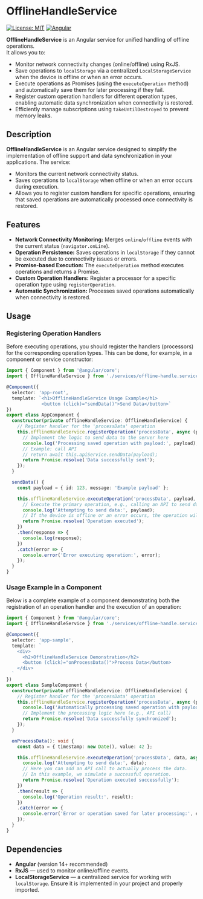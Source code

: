 # OfflineHandleService

[![License: MIT](https://img.shields.io/badge/License-MIT-yellow.svg)](https://opensource.org/licenses/MIT)
[![Angular](https://img.shields.io/badge/Angular-18+-red)](https://angular.io/)

**OfflineHandleService** is an Angular service for unified handling of offline operations.  
It allows you to:
- Monitor network connectivity changes (online/offline) using RxJS.
- Save operations to `localStorage` via a centralized `LocalStorageService` when the device is offline or when an error occurs.
- Execute operations as Promises (using the `executeOperation` method) and automatically save them for later processing if they fail.
- Register custom operation handlers for different operation types, enabling automatic data synchronization when connectivity is restored.
- Efficiently manage subscriptions using `takeUntilDestroyed` to prevent memory leaks.

## Description

**OfflineHandleService** is an Angular service designed to simplify the implementation of offline support and data synchronization in your applications. The service:

- Monitors the current network connectivity status.
- Saves operations to `localStorage` when offline or when an error occurs during execution.
- Allows you to register custom handlers for specific operations, ensuring that saved operations are automatically processed once connectivity is restored.

## Features

- **Network Connectivity Monitoring:** Merges `online`/`offline` events with the current status (`navigator.onLine`).
- **Operation Persistence:** Saves operations in `localStorage` if they cannot be executed due to connectivity issues or errors.
- **Promise-based Execution:** The `executeOperation` method executes operations and returns a Promise.
- **Custom Operation Handlers:** Register a processor for a specific operation type using `registerOperation`.
- **Automatic Synchronization:** Processes saved operations automatically when connectivity is restored.

## Usage

### Registering Operation Handlers

Before executing operations, you should register the handlers (processors) for the corresponding operation types. This can be done, for example, in a component or service constructor:

```typescript
import { Component } from '@angular/core';
import { OfflineHandleService } from './services/offline-handle.service';

@Component({
  selector: 'app-root',
  template: `<h1>OfflineHandleService Usage Example</h1>
             <button (click)="sendData()">Send Data</button>`
})
export class AppComponent {
  constructor(private offlineHandleService: OfflineHandleService) {
    // Register handler for the 'processData' operation
    this.offlineHandleService.registerOperation('processData', async (payload) => {
      // Implement the logic to send data to the server here
      console.log('Processing saved operation with payload:', payload);
      // Example: call API
      // return await this.apiService.sendData(payload);
      return Promise.resolve('Data successfully sent');
    });
  }

  sendData() {
    const payload = { id: 123, message: 'Example payload' };

    this.offlineHandleService.executeOperation('processData', payload, async () => {
      // Execute the primary operation, e.g., calling an API to send data
      console.log('Attempting to send data:', payload);
      // If the device is offline or an error occurs, the operation will be saved
      return Promise.resolve('Operation executed');
    })
    .then(response => {
      console.log(response);
    })
    .catch(error => {
      console.error('Error executing operation:', error);
    });
  }
}
```

### Usage Example in a Component

Below is a complete example of a component demonstrating both the registration of an operation handler and the execution of an operation:

```typescript
import { Component } from '@angular/core';
import { OfflineHandleService } from './services/offline-handle.service';

@Component({
  selector: 'app-sample',
  template: `
    <div>
      <h2>OfflineHandleService Demonstration</h2>
      <button (click)="onProcessData()">Process Data</button>
    </div>
  `
})
export class SampleComponent {
  constructor(private offlineHandleService: OfflineHandleService) {
    // Register handler for the 'processData' operation
    this.offlineHandleService.registerOperation('processData', async (payload) => {
      console.log('Automatically processing saved operation with payload:', payload);
      // Implement the processing logic here (e.g., API call)
      return Promise.resolve('Data successfully synchronized');
    });
  }

  onProcessData(): void {
    const data = { timestamp: new Date(), value: 42 };

    this.offlineHandleService.executeOperation('processData', data, async () => {
      console.log('Attempting to send data:', data);
      // Here you can add an API call to actually process the data.
      // In this example, we simulate a successful operation.
      return Promise.resolve('Operation executed successfully');
    })
    .then(result => {
      console.log('Operation result:', result);
    })
    .catch(error => {
      console.error('Error or operation saved for later processing:', error);
    });
  }
}
```

## Dependencies

- **Angular** (version 14+ recommended)
- **RxJS** — used to monitor online/offline events.
- **LocalStorageService** — a centralized service for working with `localStorage`. Ensure it is implemented in your project and properly imported.

